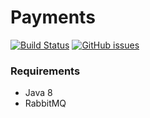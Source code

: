 Payments
========

[![Build Status](https://img.shields.io/travis/caveman-frak/payments.svg/master.svg?style=plastic)](https://travis-ci.org/caveman-frak/payments)
[![GitHub issues](https://img.shields.io/github/issues/caveman-frak/payments.svg?style=plastic)](https://github.com/caveman-frak/payments/issues)

### Requirements

* Java 8
* RabbitMQ

